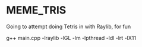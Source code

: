 # MEME_TRIS

Going to attempt doing Tetris in with Raylib, for fun

g++ main.cpp -lraylib -lGL -lm -lpthread -ldl -lrt -lX11
